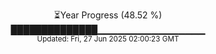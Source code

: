 <p align="center">
⏳Year Progress (48.52 %) <br>
██████████████▁▁▁▁▁▁▁▁▁▁▁▁▁▁▁▁ <br>
<sub>Updated: Fri, 27 Jun 2025 02:00:23 GMT</sub>
</p>

